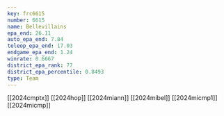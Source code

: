 ```yaml
---
key: frc6615
number: 6615
name: Bellevillains
epa_end: 26.11
auto_epa_end: 7.84
teleop_epa_end: 17.03
endgame_epa_end: 1.24
winrate: 0.6667
district_epa_rank: 77
district_epa_percentile: 0.8493
type: Team
---
```

[[2024cmptx]]
[[2024hop]]
[[2024miann]]
[[2024mibel]]
[[2024micmp1]]
[[2024micmp]]
